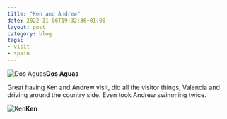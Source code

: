 ```yaml
---
title: "Ken and Andrew"
date: 2022-11-06T19:32:36+01:00
layout: post
category: blog
tags:
- visit
- spain
---
```



 ![Dos Aguas](/images/2022/2022-11-01-ken-and-andrew-2.jpg)**Dos Aguas**
<!--more-->
Great having Ken and Andrew visit, did all the visitor things, Valencia and driving around the country side.
Even took Andrew swimming twice.

 ![Ken](/images/2022/2022-11-01-ken-and-andrew-1.jpg)**Ken**
